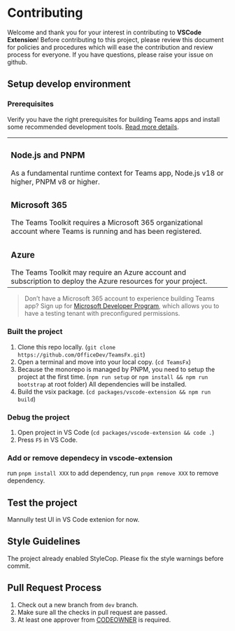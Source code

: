# Contributing

Welcome and thank you for your interest in contributing to **VSCode Extension**! Before contributing to this project, please review this document for policies and procedures which will ease the contribution and review process for everyone. If you have questions, please raise your issue on github.

## Setup develop environment

### Prerequisites

Verify you have the right prerequisites for building Teams apps and install some recommended development tools. [Read more details](https://docs.microsoft.com/en-us/microsoftteams/platform/build-your-first-app/build-first-app-overview).



<table>
    <tr>
        <td><h3>Node.js and PNPM</h3>As a fundamental runtime context for Teams app, Node.js v18 or higher, PNPM v8 or higher.</td>
    </tr>
    <tr>
        <td><h3>Microsoft 365</h3>The Teams Toolkit requires a Microsoft 365 organizational account where Teams is running and has been registered.</td>
    </tr>
    <tr>
        <td><h3>Azure</h3> The Teams Toolkit may require an Azure account and subscription to deploy the Azure resources for your project.</td>
    </tr>
</table>

> Don’t have a Microsoft 365 account to experience building Teams app? Sign up for [Microsoft Developer Program](https://developer.microsoft.com/en-us/microsoft-365/dev-program), which allows you to have a testing tenant with preconfigured permissions.

### Built the project

1. Clone this repo locally. (`git clone https://github.com/OfficeDev/TeamsFx.git`)
1. Open a terminal and move into your local copy. (`cd TeamsFx`)
1. Because the monorepo is managed by PNPM, you need to setup the project at the first time. (`npm run setup` or `npm install && npm run bootstrap` at root folder) All dependencies will be installed.
1. Build the vsix package. (`cd packages/vscode-extension && npm run build`)

### Debug the project

1. Open project in VS Code (`cd packages/vscode-extension && code .`)
1. Press `F5` in VS Code.

### Add or remove dependecy in vscode-extension
run `pnpm install XXX` to add dependency, run `pnpm remove XXX` to remove dependency.

## Test the project

Mannully test UI in VS Code extenion for now.

## Style Guidelines

The project already enabled StyleCop. Please fix the style warnings before commit.

## Pull Request Process

1. Check out a new branch from `dev` branch.
1. Make sure all the checks in pull request are passed.
1. At least one approver from [CODEOWNER](../../.github/CODEOWNERS) is required.

